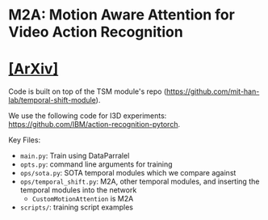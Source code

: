 # M2A: Motion Aware Attention for Video Action Recognition 
# [[ArXiv]](https://arxiv.org/abs/2111.09976)

Code is built on top of the TSM module's repo (https://github.com/mit-han-lab/temporal-shift-module). 

We use the following code for I3D experiments: https://github.com/IBM/action-recognition-pytorch.

Key Files: 
- `main.py`: Train using DataParralel
- `opts.py`: command line arguments for training 
- `ops/sota.py`: SOTA temporal modules which we compare against 
- `ops/temporal_shift.py`: M2A, other temporal modules, and inserting the temporal modules into the network 
  - `CustomMotionAttention` is M2A
- `scripts/`: training script examples 



